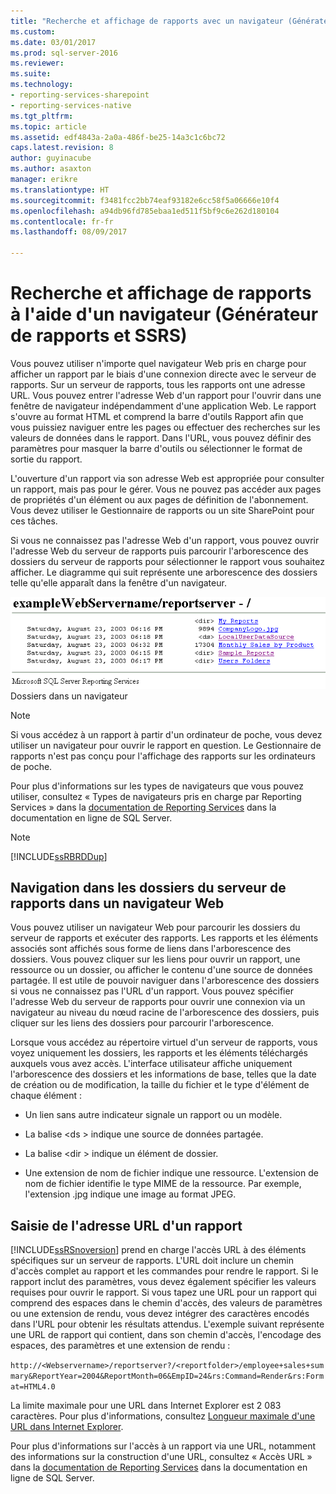 ```yaml
---
title: "Recherche et affichage de rapports avec un navigateur (Générateur de rapports et SSRS) | Documents Microsoft"
ms.custom: 
ms.date: 03/01/2017
ms.prod: sql-server-2016
ms.reviewer: 
ms.suite: 
ms.technology:
- reporting-services-sharepoint
- reporting-services-native
ms.tgt_pltfrm: 
ms.topic: article
ms.assetid: edf4843a-2a0a-486f-be25-14a3c1c6bc72
caps.latest.revision: 8
author: guyinacube
ms.author: asaxton
manager: erikre
ms.translationtype: HT
ms.sourcegitcommit: f3481fcc2bb74eaf93182e6cc58f5a06666e10f4
ms.openlocfilehash: a94db96fd785ebaa1ed511f5bf9c6e262d180104
ms.contentlocale: fr-fr
ms.lasthandoff: 08/09/2017

---
```

# <a name="finding-and-viewing-reports-with-a-browser-report-builder-and-ssrs"></a>Recherche et affichage de rapports à l'aide d'un navigateur (Générateur de rapports et SSRS)
  Vous pouvez utiliser n'importe quel navigateur Web pris en charge pour afficher un rapport par le biais d'une connexion directe avec le serveur de rapports. Sur un serveur de rapports, tous les rapports ont une adresse URL. Vous pouvez entrer l'adresse Web d'un rapport pour l'ouvrir dans une fenêtre de navigateur indépendamment d'une application Web. Le rapport s'ouvre au format HTML et comprend la barre d'outils Rapport afin que vous puissiez naviguer entre les pages ou effectuer des recherches sur les valeurs de données dans le rapport. Dans l'URL, vous pouvez définir des paramètres pour masquer la barre d'outils ou sélectionner le format de sortie du rapport.  
  
 L'ouverture d'un rapport via son adresse Web est appropriée pour consulter un rapport, mais pas pour le gérer. Vous ne pouvez pas accéder aux pages de propriétés d'un élément ou aux pages de définition de l'abonnement. Vous devez utiliser le Gestionnaire de rapports ou un site SharePoint pour ces tâches.  
  
 Si vous ne connaissez pas l'adresse Web d'un rapport, vous pouvez ouvrir l'adresse Web du serveur de rapports puis parcourir l'arborescence des dossiers du serveur de rapports pour sélectionner le rapport vous souhaitez afficher. Le diagramme qui suit représente une arborescence des dossiers telle qu'elle apparaît dans la fenêtre d'un navigateur.  
  
 ![Dossiers dans un navigateur](../../reporting-services/report-builder/media/rs-browserfolder.GIF "dossiers dans un navigateur")  
Dossiers dans un navigateur  
  
> [!NOTE]  
>  Si vous accédez à un rapport à partir d'un ordinateur de poche, vous devez utiliser un navigateur pour ouvrir le rapport en question. Le Gestionnaire de rapports n'est pas conçu pour l'affichage des rapports sur les ordinateurs de poche.  
  
 Pour plus d'informations sur les types de navigateurs que vous pouvez utiliser, consultez « Types de navigateurs pris en charge par Reporting Services » dans la [documentation de Reporting Services](http://go.microsoft.com/fwlink/?linkid=121312) dans la documentation en ligne de SQL Server.  
  
> [!NOTE]  
>  [!INCLUDE[ssRBRDDup](../../includes/ssrbrddup-md.md)]  
  
## <a name="navigating-report-server-folders-in-a-web-browser"></a>Navigation dans les dossiers du serveur de rapports dans un navigateur Web  
 Vous pouvez utiliser un navigateur Web pour parcourir les dossiers du serveur de rapports et exécuter des rapports. Les rapports et les éléments associés sont affichés sous forme de liens dans l'arborescence des dossiers. Vous pouvez cliquer sur les liens pour ouvrir un rapport, une ressource ou un dossier, ou afficher le contenu d'une source de données partagée. Il est utile de pouvoir naviguer dans l'arborescence des dossiers si vous ne connaissez pas l'URL d'un rapport. Vous pouvez spécifier l'adresse Web du serveur de rapports pour ouvrir une connexion via un navigateur au niveau du nœud racine de l'arborescence des dossiers, puis cliquer sur les liens des dossiers pour parcourir l'arborescence.  
  
 Lorsque vous accédez au répertoire virtuel d'un serveur de rapports, vous voyez uniquement les dossiers, les rapports et les éléments téléchargés auxquels vous avez accès. L'interface utilisateur affiche uniquement l'arborescence des dossiers et les informations de base, telles que la date de création ou de modification, la taille du fichier et le type d'élément de chaque élément :  
  
-   Un lien sans autre indicateur signale un rapport ou un modèle.  
  
-   La balise \<ds > indique une source de données partagée.  
  
-   La balise \<dir > indique un élément de dossier.  
  
-   Une extension de nom de fichier indique une ressource. L'extension de nom de fichier identifie le type MIME de la ressource. Par exemple, l'extension .jpg indique une image au format JPEG.  
  
## <a name="typing-the-url-address-of-a-report"></a>Saisie de l'adresse URL d'un rapport  
 [!INCLUDE[ssRSnoversion](../../includes/ssrsnoversion-md.md)] prend en charge l'accès URL à des éléments spécifiques sur un serveur de rapports. L'URL doit inclure un chemin d'accès complet au rapport et les commandes pour rendre le rapport. Si le rapport inclut des paramètres, vous devez également spécifier les valeurs requises pour ouvrir le rapport. Si vous tapez une URL pour un rapport qui comprend des espaces dans le chemin d'accès, des valeurs de paramètres ou une extension de rendu, vous devez intégrer des caractères encodés dans l'URL pour obtenir les résultats attendus. L'exemple suivant représente une URL de rapport qui contient, dans son chemin d'accès, l'encodage des espaces, des paramètres et une extension de rendu :  
  
 `http://<Webservername>/reportserver?/<reportfolder>/employee+sales+summary&ReportYear=2004&ReportMonth=06&EmpID=24&rs:Command=Render&rs:Format=HTML4.0`  
  
 La limite maximale pour une URL dans Internet Explorer est 2 083 caractères. Pour plus d'informations, consultez [Longueur maximale d'une URL dans Internet Explorer](http://support.microsoft.com/kb/208427).  
  
 Pour plus d'informations sur l'accès à un rapport via une URL, notamment des informations sur la construction d'une URL, consultez « Accès URL » dans la [documentation de Reporting Services](http://go.microsoft.com/fwlink/?linkid=121312) dans la documentation en ligne de SQL Server.  
  
  
